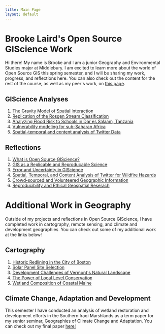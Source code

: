 ```yaml
---
title: Main Page
layout: default
---
```


# Brooke Laird's Open Source GIScience Work
Hi there! My name is Brooke and I am a junior Geography and Environmental Studies major at Middlebury. I am excited to learn more about the world of Open Source GIS this spring semester, and I will be sharing my work, progress, and reflections here. You can also check out the content for the rest of the course, as well as my peer's work, on [this page](https://gis4dev.github.io).

## GIScience Analyses
1. [The Gravity Model of Spatial Interaction](gravity/gravity.md)
2. [Replication of the Rosgen Stream Classification](rosgen/finalReport.md)
3. [Analyzing Flood Risk to Schools in Dar es Salaam, Tanzania](daressalaam/report.md)
4. [Vulnerability modeling for sub-Saharan Africa](malcomb/report.md)
5. [Spatial-temporal and content analysis of Twitter Data](twitter/report.md)

## Reflections
1. [What is Open Source GIScience?](reflection/open-source.md)
2. [GIS as a Replicable and Reproducable Science](reflection/blogpost-2.md)
3. [Error and Uncertainty in GIScience](reflection/blogpost-3.md)
4. [Spatial, Temporal, and Content Analysis of Twitter for Wildfire Hazards](reflection/blogpost-4.md)
5. [Crowd-sourced and Volunteered Geographic Information](reflection/blogpost-5.md)
6. [Reproducibility and Ethical Geospatial Reserach](reflection/blogpost-6.md)

# Additional Work in Geography
Outside of my projects and reflections in Open Source GIScience, I have completed work in cartography, remote sensing, and climate and development geographies. You can check out some of my additional work at the links below!

## Cartography
1. [Historic Redlining in the City of Boston](Cartography/bostonRedlining.png)
2. [Solar Panel Site Selection](Cartography/sitedecision.png)
3. [Development Challenges of Vermont's Natural Landscape](Cartography/solarDev.png)
4. [The Power of Local Level Conservation](Cartography/localconservation.png)
5. [Wetland Composition of Coastal Maine](Cartography/mainewetlands.png)

## Climate Change, Adaptation and Development
This semester I have conducted an analysis of wetland restoration and development efforts in the Southern Iraqi Marshlands as a term paper for my senior seminar, Geographies of Climate Change and Adaptation. You can check out my final paper [here!](GEOG438/report.pdf)
